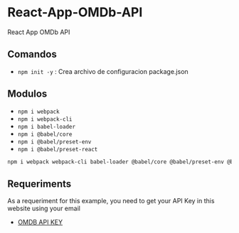 # React-App-OMDb-API
React App OMDb API

## Comandos
- `npm init -y` : Crea archivo de configuracion package.json
## Modulos
- `npm i webpack `
- `npm i webpack-cli`
- `npm i babel-loader`
- `npm i @babel/core`
- `npm i @babel/preset-env`
- `npm i @babel/preset-react`

```bash
npm i webpack webpack-cli babel-loader @babel/core @babel/preset-env @babel/preset-react
```


## Requeriments
As a requeriment for this example, you need to get your API Key in this website using your email
* [OMDB API KEY](http://www.omdbapi.com/)